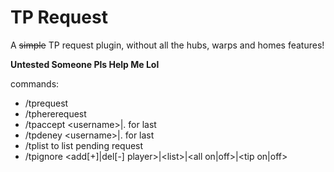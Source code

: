 # TP Request
A ~~simple~~ TP request plugin, without all the hubs, warps and homes features!

**Untested Someone Pls Help Me Lol**

commands:

- /tprequest <username>
- /tphererequest <username>
- /tpaccept \<username\>|. for last
- /tpdeney \<username\>|. for last
- /tplist to list pending request
- /tpignore <add[+]|del[-] player>|\<list\>|<all on|off>|<tip on|off>